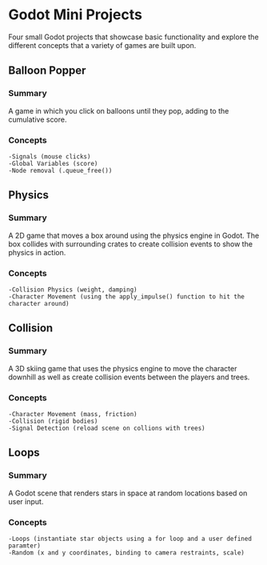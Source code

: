 # Godot Mini Projects

Four small Godot projects that showcase basic functionality and explore the different concepts that a variety of games are built upon.

## Balloon Popper

### Summary
A game in which you click on balloons until they pop, adding to the cumulative score.

### Concepts

	-Signals (mouse clicks)
	-Global Variables (score)
	-Node removal (.queue_free())
	
## Physics

### Summary
A 2D game that moves a box around using the physics engine in Godot.  The box collides with surrounding crates to create collision events to show the physics in action.

### Concepts

	-Collision Physics (weight, damping)
	-Character Movement (using the apply_impulse() function to hit the character around)
	
## Collision

### Summary
A 3D skiing game that uses the physics engine to move the character downhill as well as create collision events between the players and trees.

### Concepts

	-Character Movement (mass, friction)
	-Collision (rigid bodies)
	-Signal Detection (reload scene on collions with trees)
	
## Loops

### Summary
A Godot scene that renders stars in space at random locations based on user input.

### Concepts

	-Loops (instantiate star objects using a for loop and a user defined paramter)
	-Random (x and y coordinates, binding to camera restraints, scale)
